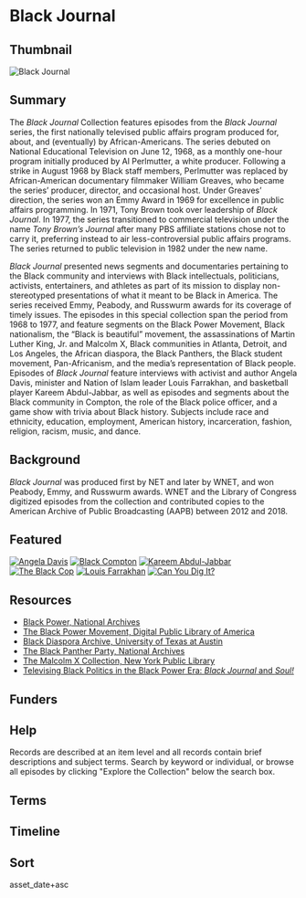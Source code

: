 # Black Journal

## Thumbnail

![Black Journal](https://s3.amazonaws.com/americanarchive.org/special-collections/blackjournal.png "Black Journal") 

## Summary 

The <em>Black Journal</em> Collection features episodes from the <em>Black Journal</em> series, the first nationally televised public affairs program produced for, about, and (eventually) by African-Americans. The series debuted on National Educational Television on June 12, 1968, as a monthly one-hour program initially produced by Al Perlmutter, a white producer. Following a strike in August 1968 by Black staff members, Perlmutter was replaced by African-American documentary filmmaker William Greaves, who became the series’ producer, director, and occasional host. Under Greaves’ direction, the series won an Emmy Award in 1969 for excellence in public affairs programming. In 1971, Tony Brown took over leadership of <em>Black Journal</em>. In 1977, the series transitioned to commercial television under the name <em>Tony Brown’s Journal</em> after many PBS affiliate stations chose not to carry it, preferring instead to air less-controversial public affairs programs. The series returned to public television in 1982 under the new name. 

<em>Black Journal</em> presented news segments and documentaries pertaining to the Black community and interviews with Black intellectuals, politicians, activists, entertainers, and athletes as part of its mission to display non-stereotyped presentations of what it meant to be Black in America. The series received Emmy, Peabody, and Russwurm awards for its coverage of timely issues. The episodes in this special collection span the period from 1968 to 1977, and feature segments on the Black Power Movement, Black nationalism, the “Black is beautiful” movement, the assassinations of Martin Luther King, Jr. and Malcolm X, Black communities in Atlanta, Detroit, and Los Angeles, the African diaspora, the Black Panthers, the Black student movement, Pan-Africanism, and the media’s representation of Black people. Episodes of <em>Black Journal</em> feature interviews with activist and author Angela Davis, minister and Nation of Islam leader Louis Farrakhan, and basketball player Kareem Abdul-Jabbar, as well as episodes and segments about the Black community in Compton, the role of the Black police officer, and a game show with trivia about Black history. Subjects include race and ethnicity, education, employment, American history, incarceration, fashion, religion, racism, music, and dance. 

## Background

<em>Black Journal</em> was produced first by NET and later by WNET, and won Peabody, Emmy, and Russwurm awards. WNET and the Library of Congress digitized episodes from the collection and contributed copies to the American Archive of Public Broadcasting (AAPB) between 2012 and 2018.

## Featured

[![Angela Davis](https://s3.amazonaws.com/americanarchive.org/special-collections/cpb-aacip_512-1v5bc3tn06.jpg)](/catalog/cpb-aacip_512-1v5bc3tn06)
[![Black Compton](https://s3.amazonaws.com/americanarchive.org/special-collections/cpb-aacip_512-wp9t14vt8n.jpg)](/catalog/cpb-aacip_512-wp9t14vt8n)
[![Kareem Abdul-Jabbar](https://s3.amazonaws.com/americanarchive.org/special-collections/cpb-aacip_512-154dn40k35.jpg)](/catalog/cpb-aacip_512-154dn40k35)
[![The Black Cop](https://s3.amazonaws.com/americanarchive.org/special-collections/cpb-aacip_512-vq2s46j64c-1.jpg)](/catalog/cpb-aacip-512-vq2s46j64c)
[![Louis Farrakhan](https://s3.amazonaws.com/americanarchive.org/special-collections/cpb-aacip_512-bz6154fm6p.jpg)](/catalog/cpb-aacip_512-bz6154fm6p)
[![Can You Dig It?](https://s3.amazonaws.com/americanarchive.org/special-collections/cpb-aacip_b3e8b891466-1.jpg)](/catalog/cpb-aacip-b3e8b891466)

## Resources

- [Black Power, National Archives](https://www.archives.gov/research/african-americans/black-power)
- [The Black Power Movement, Digital Public Library of America](https://dp.la/primary-source-sets/the-black-power-movement)
- [Black Diaspora Archive, University of Texas at Austin](https://sites.utexas.edu/bda/collaborators/)
- [The Black Panther Party, National Archives](https://www.archives.gov/research/african-americans/black-power/black-panthers) 
- [The Malcolm X Collection, New York Public Library](http://archives.nypl.org/scm/21896)
- [Televising Black Politics in the Black Power Era: *Black Journal* and *Soul!*](https://americanarchive.org/exhibits/black-power)

## Funders

## Help

Records are described at an item level and all records contain brief descriptions and subject terms. Search by keyword or individual, or browse all episodes by clicking "Explore the Collection" below the search box.

## Terms

## Timeline
 
## Sort

asset_date+asc
